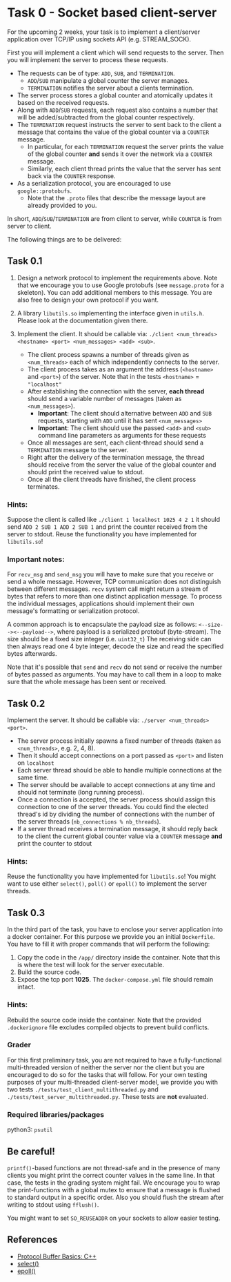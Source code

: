 # Task 0 - Socket based client-server

For the upcoming 2 weeks, your task is to implement a client/server application
over TCP/IP using sockets API (e.g. STREAM_SOCK). 

First you will implement a client which will send requests to the server. Then
you will implement the server to process these requests.

- The requests can be of type: `ADD`, `SUB`, and `TERMINATION`.
  - `ADD`/`SUB` manipulate a global counter the server manages.
  - `TERMINATION` notifies the server about a clients termination.
- The server process stores a global counter and atomically updates it based on
  the received requests. 
- Along with `ADD`/`SUB` requests, each request also contains a number that will
  be added/subtracted from the global counter respectively. 
- The `TERMINATION` request instructs the server to sent back to the client a
  message that contains the value of the global counter via a `COUNTER`
  message. 
  - In particular, for each `TERMINATION` request the server prints the value
    of the global counter **and** sends it over the network via a `COUNTER`
    message.
  - Similarly, each client thread prints the value that the server has sent back
    via the `COUNTER` response. 
- As a serialization protocol, you are encouraged to use `google::protobufs`. 
  - Note that the `.proto` files that describe the message layout are already
    provided to you. 

In short, `ADD`/`SUB`/`TERMINATION` are from client to server, while `COUNTER`
is from server to client.

The following things are to be delivered:

## Task 0.1

1. Design a network protocol to implement the requirements above. Note that we
encourage you to use Google protobufs (see `message.proto` for a skeleton). You
can add additional members to this message. You are also free to design your
own protocol if you want.

2. A library `libutils.so` implementing the interface given in `utils.h`.
Please look at the documentation given there.

3. Implement the client. It should be callable via: `./client <num_threads>
<hostname> <port> <num_messages> <add> <sub>`.

    - The client process spawns a number of threads given as `<num_threads>` each
      of which independently connects to the server.
    - The client process takes as an argument the address (`<hostname>` and
      `<port>`) of the server.  Note that in the tests `<hostname>` = `"localhost"`
    - After establishing the connection with the server, **each thread** should
      send a variable number of messages (taken as `<num_messages>`).
      - **Important**: The client should alternative between `ADD` and `SUB`
        requests, starting with `ADD` until it has sent `<num_messages>`
      - **Important**: The client should use the passed `<add>` and `<sub>` command
        line parameters as arguments for these requests
    - Once all messages are sent, each client-thread should send a `TERMINATION`
      message to the server. 
    - Right after the delivery of the termination message, the thread should receive
      from the server the value of the global counter and should print the received
      value to stdout.
    - Once all the client threads have finished, the client process terminates.

### Hints: 
Suppose the client is called like `./client 1 localhost 1025 4 2 1` it should
send `ADD 2 SUB 1 ADD 2 SUB 1` and print the counter received from the server
to stdout. Reuse the functionality you have implemented for `libutils.so`!

### Important notes:
For `recv_msg` and `send_msg` you will have to make sure that you receive or
send a whole message. However, TCP communication does not distinguish between
different messages. `recv` system call might return a stream of bytes that
refers to more than one distinct application message. To process the individual
messages, applications should implement their own message's formatting or
serialization protocol.

A common approach is to encapsulate the payload size as follows:
`<--size--><--payload-->`, where payload is a serialized protobuf
(byte-stream). The size should be a fixed size integer (i.e. `uint32_t`) The
receiving side can then always read one 4 byte integer, decode the size and
read the specified bytes afterwards.

Note that it's possible that `send` and `recv` do not send or receive the
number of bytes passed as arguments. You may have to call them in a loop to
make sure that the whole message has been sent or received.

## Task 0.2

Implement the server. It should be callable via: `./server <num_threads> <port>`.

- The server process initially spawns a fixed number of threads (taken as
  `<num_threads>`, e.g. 2, 4, 8). 
- Then it should accept connections on a port passed as `<port>` and listen on
  `localhost`
- Each server thread should be able to handle multiple connections at the same
  time.
- The server should be available to accept connections at any time and should
  not terminate (long running process). 
- Once a connection is accepted, the server process should assign this
  connection to one of the server threads. You could find the elected thread's
  id by dividing the number of connections with the number of the server
  threads (`nb_connections % nb_threads`).
- If a server thread receives a termination message, it should reply back to
  the client the current global counter value via a `COUNTER` message **and**
  print the counter to stdout

### Hints:

Reuse the functionality you have implemented for `libutils.so`! You might want
to use either `select()`, `poll()` or `epoll()` to implement the server
threads.

## Task 0.3

In the third part of the task, you have to enclose your server application into
a docker container. For this purpose we provide you an initial `Dockerfile`.
You have to fill it with proper commands that will perform the following:
1. Copy the code in the `/app/` directory inside the container. Note that this
   is where the test will look for the server executable.
2. Build the source code.
3. Expose the tcp port **1025**. The `docker-compose.yml` file should remain
   intact.

### Hints:

Rebuild the source code inside the container. Note that the provided
`.dockerignore` file excludes compiled objects to prevent build conflicts.

### Grader
For this first preliminary task, you are not required to have a
fully-functional multi-threaded version of neither the server nor the client
but you are encouraged to do so for the tasks that will follow. For your own
testing purposes of your multi-threaded client-server model, we provide you
with two tests `./tests/test_client_multithreaded.py` and
`./tests/test_server_multithreaded.py`. These tests are **not** evaluated.

### Required libraries/packages
python3: `psutil`

## Be careful!

`printf()`-based functions are not thread-safe and in the presence of many
clients you might print the correct counter values in the same line. In that
case, the tests in the grading system might fail. We encourage you to wrap the
print-functions with a global mutex to ensure that a message is flushed to
standard output in a specific order. Also you should flush the stream after
writing to stdout using `fflush()`.

You might want to set `SO_REUSEADDR` on your sockets to allow easier testing.

## References

- [Protocol Buffer Basics:
  C++](https://developers.google.com/protocol-buffers/docs/cpptutorial)
- [select()](https://man7.org/linux/man-pages/man2/select.2.html)
- [epoll()](https://man7.org/linux/man-pages/man7/epoll.7.html)

